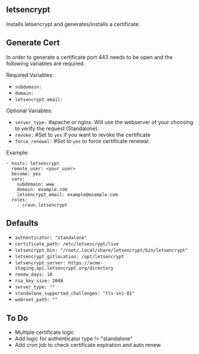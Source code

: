 letsencrypt
-------------------
Installs letsencrypt and generates/installs a certificate.


Generate Cert
-------------
In order to generate a certificate port 443 needs to be open and the following variables are required.

Required Variables:

- `subdomain:`
- `domain:`
- `letsencrypt_email:`

Optional Variables:
- `server_type:` #apache or nginx. Will use the webserver of your choosing to verify the request (Standalone).
- `revoke:` #Set to `yes` if you want to revoke the certificate
- `force_renewal:` #Set to `yes` to force certificate renewal.

Example:

```
- hosts: letsencrypt
  remote_user: <your_user>
  become: yes
  vars:
    subdomain: www
    domain: example.com
    letsencrypt_email: example@example.com
  roles:
    - craun.letsencrypt
```

Defaults
--------
- `authenticator: "standalone"`
- `certificate_path: /etc/letsencrypt/live`
- `letsencrypt_bin: "/root/.local/share/letsencrypt/bin/letsencrypt"`
- `letsencrypt_gitlocation: /opt/letsencrypt`
- `letsencrypt_server: https://acme-staging.api.letsencrypt.org/directory`
- `renew_days: 10`
- `rsa_key_size: 2048`
- `server_type: ""`
- `standalone_supported_challenges: "tls-sni-01"`
- `webroot_path: ""`

To Do
-----
- Multiple certificate logic
- Add logic for authenticator type != "standalone"
- Add cron job to check certificate expiration and auto renew.
